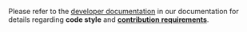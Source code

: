 Please refer to the [developer documentation](https://docs.strongswan.org/docs/5.9/devs/devs.html)
in our documentation for details regarding **code style** and
[**contribution requirements**](https://docs.strongswan.org/docs/5.9/devs/contributions.html).
